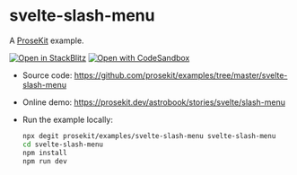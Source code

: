 # svelte-slash-menu

A [ProseKit](https://prosekit.dev) example.

[![Open in StackBlitz](https://developer.stackblitz.com/img/open_in_stackblitz.svg)](https://stackblitz.com/github/prosekit/examples/tree/master/svelte-slash-menu)
[![Open with CodeSandbox](https://assets.codesandbox.io/github/button-edit-lime.svg)](https://codesandbox.io/p/sandbox/github/prosekit/examples/tree/master/svelte-slash-menu)

- Source code: https://github.com/prosekit/examples/tree/master/svelte-slash-menu
- Online demo: https://prosekit.dev/astrobook/stories/svelte/slash-menu
- Run the example locally:

  ```bash
  npx degit prosekit/examples/svelte-slash-menu svelte-slash-menu
  cd svelte-slash-menu
  npm install
  npm run dev
  ```
